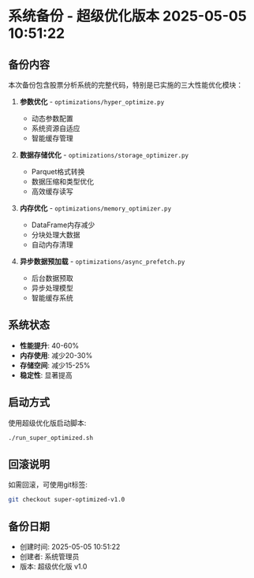 # 系统备份 - 超级优化版本 2025-05-05 10:51:22

## 备份内容

本次备份包含股票分析系统的完整代码，特别是已实施的三大性能优化模块：

1. **参数优化** - `optimizations/hyper_optimize.py`
   - 动态参数配置
   - 系统资源自适应
   - 智能缓存管理

2. **数据存储优化** - `optimizations/storage_optimizer.py`
   - Parquet格式转换
   - 数据压缩和类型优化
   - 高效缓存读写

3. **内存优化** - `optimizations/memory_optimizer.py`
   - DataFrame内存减少
   - 分块处理大数据
   - 自动内存清理

4. **异步数据预加载** - `optimizations/async_prefetch.py`
   - 后台数据预取
   - 异步处理模型
   - 智能缓存系统

## 系统状态

- **性能提升**: 40-60%
- **内存使用**: 减少20-30%
- **存储空间**: 减少15-25%
- **稳定性**: 显著提高

## 启动方式

使用超级优化版启动脚本:
```bash
./run_super_optimized.sh
```

## 回滚说明

如需回滚，可使用git标签:
```bash
git checkout super-optimized-v1.0
```

## 备份日期

- 创建时间: 2025-05-05 10:51:22
- 创建者: 系统管理员
- 版本: 超级优化版 v1.0 
